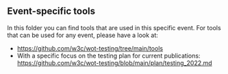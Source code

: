 ## Event-specific tools

In this folder you can find tools that are used in this specific event. For tools that can be used for any event, please have a look at:

- https://github.com/w3c/wot-testing/tree/main/tools
- With a specific focus on the testing plan for current publications: https://github.com/w3c/wot-testing/blob/main/plan/testing_2022.md

